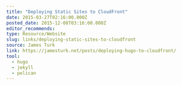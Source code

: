 ```yaml
---
title: "Deploying Static Sites to CloudFront"
date: 2015-03-27T02:16:00.000Z
posted_date: 2015-12-08T03:16:00.000Z
editor_recommends:
type: Resource/Website
slug: links/deploying-static-sites-to-cloudfront
source: James Turk
link: https://jamesturk.net/posts/deploying-hugo-to-cloudfront/
tool:
  - hugo
  - jekyll
  - pelican
---
```






